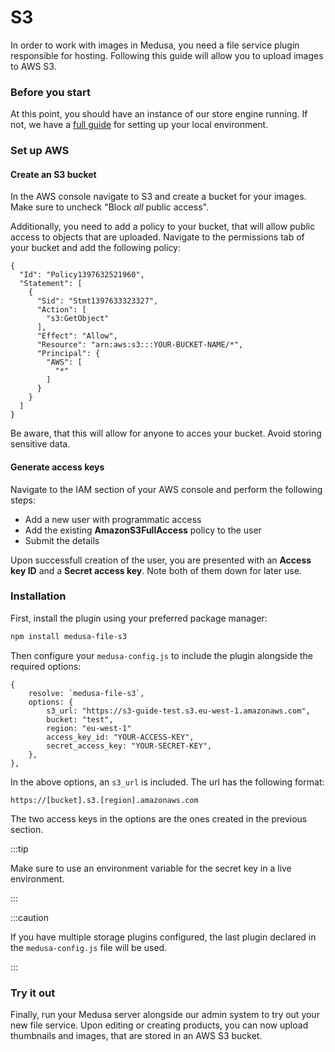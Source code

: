# S3

In order to work with images in Medusa, you need a file service plugin responsible for hosting. Following this guide will allow you to upload images to AWS S3.

### Before you start

At this point, you should have an instance of our store engine running. If not, we have a [full guide](https://docs.medusajs.com/tutorial/set-up-your-development-environment) for setting up your local environment.

### Set up AWS

#### Create an S3 bucket

In the AWS console navigate to S3 and create a bucket for your images. Make sure to uncheck "Block _all_ public access".

Additionally, you need to add a policy to your bucket, that will allow public access to objects that are uploaded. Navigate to the permissions tab of your bucket and add the following policy:

```shell=
{
  "Id": "Policy1397632521960",
  "Statement": [
    {
      "Sid": "Stmt1397633323327",
      "Action": [
        "s3:GetObject"
      ],
      "Effect": "Allow",
      "Resource": "arn:aws:s3:::YOUR-BUCKET-NAME/*",
      "Principal": {
        "AWS": [
          "*"
        ]
      }
    }
  ]
}
```

Be aware, that this will allow for anyone to acces your bucket. Avoid storing sensitive data.

#### Generate access keys

Navigate to the IAM section of your AWS console and perform the following steps:

- Add a new user with programmatic access
- Add the existing **AmazonS3FullAccess** policy to the user
- Submit the details

Upon successfull creation of the user, you are presented with an **Access key ID** and a **Secret access key**. Note both of them down for later use.

### Installation

First, install the plugin using your preferred package manager:

```bash npm2yarn
npm install medusa-file-s3
```

Then configure your `medusa-config.js` to include the plugin alongside the required options:

```=javascript
{
    resolve: `medusa-file-s3`,
    options: {
        s3_url: "https://s3-guide-test.s3.eu-west-1.amazonaws.com",
        bucket: "test",
        region: "eu-west-1"
        access_key_id: "YOUR-ACCESS-KEY",
        secret_access_key: "YOUR-SECRET-KEY",
    },
},
```

In the above options, an `s3_url` is included. The url has the following format:

```shell=
https://[bucket].s3.[region].amazonaws.com
```

The two access keys in the options are the ones created in the previous section.

:::tip

 Make sure to use an environment variable for the secret key in a live environment.

:::

:::caution

If you have multiple storage plugins configured, the last plugin declared in the `medusa-config.js` file will be used.

:::

### Try it out

Finally, run your Medusa server alongside our admin system to try out your new file service. Upon editing or creating products, you can now upload thumbnails and images, that are stored in an AWS S3 bucket.
